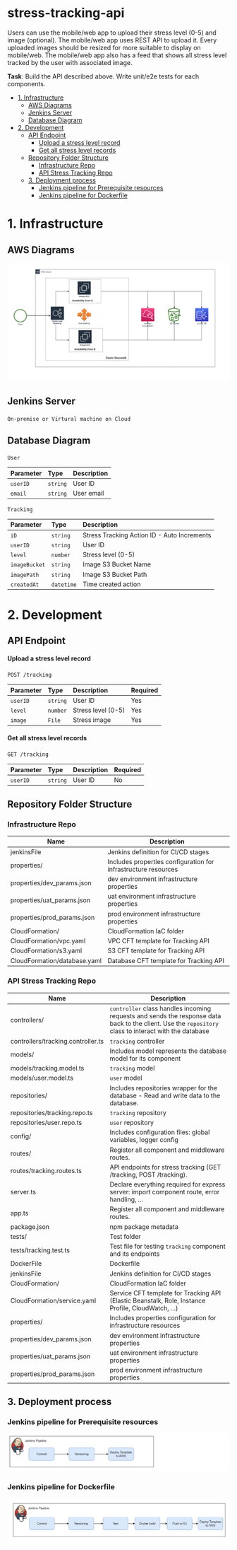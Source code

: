# stress-tracking-api

Users can use the mobile/web app to upload their stress level (0-5) and image (optional). The mobile/web app uses REST
API to upload it. Every uploaded images should be resized for more suitable to display on mobile/web. The mobile/web app
also has a feed that shows all stress level tracked by the user with associated image.

**Task**: Build the API described above. Write unit/e2e tests for each components.
- [1. Infrastructure](#1-infrastructure)
  * [AWS Diagrams](#aws-diagrams)
  * [Jenkins Server](#jenkins-server)
  * [Database Diagram](#database-diagram)
- [2. Development](#2-development)
  * [API Endpoint](#api-endpoint)
    - [Upload a stress level record](#upload-a-stress-level-record)
    - [Get all stress level records](#get-all-stress-level-records)
  * [Repository Folder Structure](#repository-folder-structure)
    + [Infrastructure Repo](#infrastructure-repo)
    + [API Stress Tracking Repo](#api-stress-tracking-repo)
  * [3. Deployment process](#3-deployment-process)
    + [Jenkins pipeline for Prerequisite resources](#jenkins-pipeline-for-prerequisite-resources)
    + [Jenkins pipeline for Dockerfile](#jenkins-pipeline-for-dockerfile)

# 1. Infrastructure

## AWS Diagrams
![aws_infras.png](Image/aws_infras.png)

## Jenkins Server

`On-premise or Virtural machine on Cloud`

## Database Diagram
`
  User 
`

| Parameter | Type     | Description |
|:----------|:---------|:------------|
| `userID`  | `string` | User ID     |
| `email`   | `string` | User email  |


`
Tracking
`

| Parameter     | Type       | Description                                 |
|:--------------|:-----------|:--------------------------------------------|
| `iD`          | `string`   | Stress Tracking Action ID - Auto Increments |
| `userID`      | `string`   | User ID                                     |
| `level`       | `number`   | Stress level (0-5)                          |
| `imageBucket` | `string`   | Image S3 Bucket Name                        |
| `imagePath`   | `string`   | Image S3 Bucket Path                        |
| `createdAt`   | `datetime` | Time created action                         |
# 2. Development

## API Endpoint

#### Upload a stress level record

`
  POST /tracking
`

| Parameter | Type     | Description        | Required |
|:----------|:---------|:-------------------|:---------|
| `userID`  | `string` | User ID            | Yes      |
| `level`   | `number` | Stress level (0-5) | Yes      |
| `image`   | `File`   | Stress image       | Yes      |

#### Get all stress level records

`
  GET /tracking
`

| Parameter   | Type        | Description | Required |
|:------------|:------------|:------------|:---------|
| `userID`    | `string`    | User ID     | No       |

## Repository Folder Structure

### Infrastructure Repo

| Name                         | Description                                                    |
|------------------------------|----------------------------------------------------------------|
| jenkinsFile                  | Jenkins definition for CI/CD stages                            |
| properties/                  | Includes properties configuration for infrastructure resources |
| properties/dev_params.json   | dev environment infrastructure  properties                     |
| properties/uat_params.json   | uat environment  infrastructure properties                     |
| properties/prod_params.json  | prod environment infrastructure  properties                    |
| CloudFormation/              | CloudFormation IaC folder                                      |
| CloudFormation/vpc.yaml      | VPC CFT template for Tracking API                              |
| CloudFormation/s3.yaml       | S3 CFT template for Tracking API                               |
| CloudFormation/database.yaml | Database CFT template for Tracking API                         |

### API Stress Tracking Repo

| Name                               | Description                                                                                                                                           |
|------------------------------------|-------------------------------------------------------------------------------------------------------------------------------------------------------|
| controllers/                       | `controller` class handles incoming requests and sends the response data back to the client. Use the `repository` class to interact with the database |
| controllers/tracking.controller.ts | `tracking` controller                                                                                                                                 |
| models/                            | Includes model represents the database model for its component                                                                                        |
| models/tracking.model.ts           | `tracking` model                                                                                                                                      |
| models/user.model.ts               | `user` model                                                                                                                                          |
| repositories/                      | Includes repositories wrapper for the database - Read and write data to the database.                                                                 |
| repositories/tracking.repo.ts      | `tracking` repository                                                                                                                                 |
| repositories/user.repo.ts          | `user` repository                                                                                                                                     |
| config/                            | Includes configuration files: global variables, logger config                                                                                         | 
| routes/                            | Register all component and middleware routes.                                                                                                         |
| routes/tracking.routes.ts          | API endpoints for stress tracking (GET /tracking, POST /tracking).                                                                                    |
| server.ts                          | Declare everything required for express server: import component route, error handling, ...                                                           |
| app.ts                             | Register all component and middleware routes.                                                                                                         |
| package.json                       | npm package metadata                                                                                                                                  |
| tests/                             | Test folder                                                                                                                                           | 
| tests/tracking.test.ts             | Test file for testing `tracking` component and its endpoints                                                                                          | 
| DockerFile                         | Dockerfile                                                                                                                                            |
| jenkinsFile                        | Jenkins definition for CI/CD stages                                                                                                                   |
| CloudFormation/                    | CloudFormation IaC folder                                                                                                                             |
| CloudFormation/service.yaml        | Service CFT template for Tracking API (Elastic Beanstalk, Role, Instance Profile, CloudWatch, ...)                                                    |
| properties/                        | Includes properties configuration for infrastructure resources                                                                                        |
| properties/dev_params.json         | dev environment infrastructure  properties                                                                                                            |
| properties/uat_params.json         | uat environment  infrastructure properties                                                                                                            |
| properties/prod_params.json        | prod environment infrastructure  properties                                                                                                           |

## 3. Deployment process

### Jenkins pipeline for Prerequisite resources
![prerequisite_resources_cicd.png](Image/prerequisite_resources_cicd.png)
### Jenkins pipeline for Dockerfile
![jenkins_service_cicd.png](Image/jenkins_service_cicd.png)